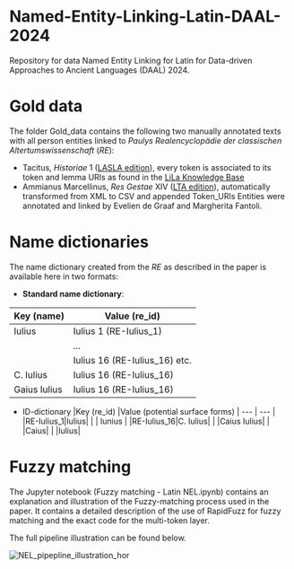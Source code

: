 # Named-Entity-Linking-Latin-DAAL-2024

Repository for data Named Entity Linking for Latin for Data-driven Approaches to Ancient Languages (DAAL) 2024.

# Gold data

The folder Gold_data contains the following two manually annotated texts with all person entities linked to _Paulys Realencyclopädie der classischen Altertumswissenschaft_ (_RE_):
- Tacitus, _Historiae_ 1 ([LASLA edition](https://www.lasla.uliege.be/cms/c_8570411/fr/lasla-textes-latins)), every token is associated to its token and lemma URIs as found in the [LiLa Knowledge Base](https://lila-erc.eu/query/)
- Ammianus Marcellinus, _Res Gestae_ XIV ([LTA edition](https://lta.bbaw.de/text/show/24819722_ammianus_marcellinus_res_gestae)), automatically transformed from XML to CSV and appended Token_URIs
Entities were annotated and linked by Evelien de Graaf and Margherita Fantoli.

# Name dictionaries
The name dictionary created from the _RE_ as described in the paper is available here in two formats:
- **Standard name dictionary**:
  
| Key (name)   | Value (re_id)               |
|--------------|-----------------------------|
| Iulius       | Iulius 1 (RE-Iulius_1)      |
|              | ...                         |
|              | Iulius 16 (RE-Iulius_16) etc. |
| C. Iulius    | Iulius 16 (RE-Iulius_16)    |
| Gaius Iulius | Iulius 16 (RE-Iulius_16)    |

- ID-dictionary
|Key (re_id) |Value (potential surface forms) |
--- | --- |
|RE-Iulius_1|Iulius|
| | Iunius |
|RE-Iulius_16|C. Iulius|
| |Caius Iulius|
| |Caius|
| |Iulius|

# Fuzzy matching
The Jupyter notebook (Fuzzy matching - Latin NEL.ipynb) contains an explanation and illustration of the Fuzzy-matching process used in the paper. It contains a detailed description of the use of RapidFuzz for fuzzy matching and the exact code for the multi-token layer.

The full pipeline illustration can be found below.



![NEL_pipepline_illustration_hor](https://github.com/evelien-degraaf/Named-Entity-Linking-Latin-DAAL-2024/assets/127041405/4e18af09-0f96-4a4c-8004-23f173631839)
